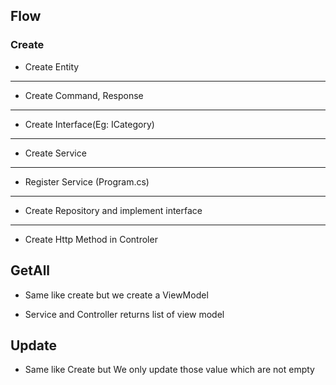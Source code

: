 ## Flow

### Create

- Create Entity

-----
- Create Command, Response 

---
- Create Interface(Eg: ICategory)

---
- Create Service

--- 
- Register Service (Program.cs)

---
- Create Repository and implement interface

---
- Create Http Method in Controler


## GetAll

- Same like create but we create a ViewModel

- Service and Controller returns list of view model


## Update

- Same like Create but We only update those value which are not empty 